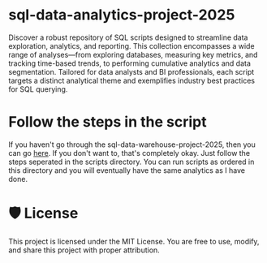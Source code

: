# sql-data-analytics-project-2025
Discover a robust repository of SQL scripts designed to streamline data exploration, analytics, and reporting. This collection encompasses a wide range of analyses—from exploring databases, measuring key metrics, and tracking time-based trends, to performing cumulative analytics and data segmentation. Tailored for data analysts and BI professionals, each script targets a distinct analytical theme and exemplifies industry best practices for SQL querying.

# Follow the steps in the script
If you haven't go through the sql-data-warehouse-project-2025, then you can go [here](https://github.com/Saadat-Antor/sql-data-warehouse-project-2025).
If you don't want to, that's completely okay. Just follow the steps seperated in the scripts directory. You can run scripts as ordered in this directory and you will eventually have the same analytics as I have done.

# 🛡️ License
This project is licensed under the MIT License. You are free to use, modify, and share this project with proper attribution.
